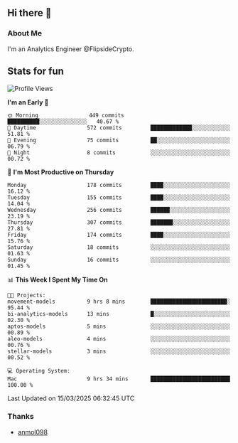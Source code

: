 ## Hi there 👋

### About Me

I'm an Analytics Engineer @FlipsideCrypto.
  
## Stats for fun


<!--START_SECTION:waka-->
![Profile Views](http://img.shields.io/badge/Profile%20Views-2-blue)

**I'm an Early 🐤** 

```text
🌞 Morning                449 commits         ██████████░░░░░░░░░░░░░░░   40.67 % 
🌆 Daytime                572 commits         █████████████░░░░░░░░░░░░   51.81 % 
🌃 Evening                75 commits          ██░░░░░░░░░░░░░░░░░░░░░░░   06.79 % 
🌙 Night                  8 commits           ░░░░░░░░░░░░░░░░░░░░░░░░░   00.72 % 
```
📅 **I'm Most Productive on Thursday** 

```text
Monday                   178 commits         ████░░░░░░░░░░░░░░░░░░░░░   16.12 % 
Tuesday                  155 commits         ████░░░░░░░░░░░░░░░░░░░░░   14.04 % 
Wednesday                256 commits         ██████░░░░░░░░░░░░░░░░░░░   23.19 % 
Thursday                 307 commits         ███████░░░░░░░░░░░░░░░░░░   27.81 % 
Friday                   174 commits         ████░░░░░░░░░░░░░░░░░░░░░   15.76 % 
Saturday                 18 commits          ░░░░░░░░░░░░░░░░░░░░░░░░░   01.63 % 
Sunday                   16 commits          ░░░░░░░░░░░░░░░░░░░░░░░░░   01.45 % 
```


📊 **This Week I Spent My Time On** 

```text
🐱‍💻 Projects: 
movement-models          9 hrs 8 mins        ████████████████████████░   95.44 % 
bi-analytics-models      13 mins             █░░░░░░░░░░░░░░░░░░░░░░░░   02.30 % 
aptos-models             5 mins              ░░░░░░░░░░░░░░░░░░░░░░░░░   00.89 % 
aleo-models              4 mins              ░░░░░░░░░░░░░░░░░░░░░░░░░   00.76 % 
stellar-models           3 mins              ░░░░░░░░░░░░░░░░░░░░░░░░░   00.52 % 

💻 Operating System: 
Mac                      9 hrs 34 mins       █████████████████████████   100.00 % 
```


 Last Updated on 15/03/2025 06:32:45 UTC
<!--END_SECTION:waka-->

### Thanks
 - [anmol098](https://github.com/anmol098/waka-readme-stats/)
  
